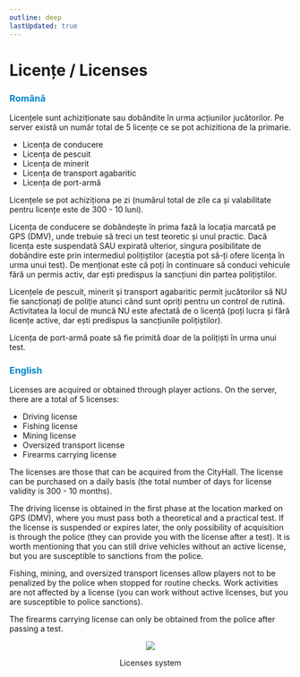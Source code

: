```yaml
---
outline: deep
lastUpdated: true
---
```


# Licențe / Licenses

### <span style="color: #0088CC">Română</span>

Licențele sunt achiziționate sau dobândite în urma acțiunilor jucătorilor. Pe server există un număr total de 5 licențe ce se pot achizitiona de la primarie. 

- Licența de conducere
- Licența de pescuit
- Licența de minerit
- Licența de transport agabaritic
- Licența de port-armă

Licențele se pot achiziționa pe zi (numărul total de zile ca și valabilitate pentru licențe este de 300 - 10 luni).

Licența de conducere se dobândește în prima fază la locația marcată pe GPS (DMV), unde trebuie să treci un test teoretic și unul practic. Dacă licența este suspendată SAU expirată ulterior, singura posibilitate de dobândire este prin intermediul polițiștilor (aceștia pot să-ți ofere licența în urma unui test). De menționat este că poți în continuare să conduci vehicule fără un permis activ, dar ești predispus la sancțiuni din partea polițiștilor.

Licențele de pescuit, minerit și transport agabaritic permit jucătorilor să NU fie sancționați de poliție atunci când sunt opriți pentru un control de rutină. Activitatea la locul de muncă NU este afectată de o licență (poți lucra și fără licențe active, dar ești predispus la sancțiunile polițiștilor).

Licența de port-armă poate să fie primită doar de la polițiști în urma unui test.

### <span style="color: #0088CC">English</span>

Licenses are acquired or obtained through player actions. On the server, there are a total of 5 licenses:

- Driving license
- Fishing license 
- Mining license
- Oversized transport license 
- Firearms carrying license

The licenses are those that can be acquired from the CityHall. The license can be purchased on a daily basis (the total number of days for license validity is 300 - 10 months).

The driving license is obtained in the first phase at the location marked on GPS (DMV), where you must pass both a theoretical and a practical test. If the license is suspended or expires later, the only possibility of acquisition is through the police (they can provide you with the license after a test). It is worth mentioning that you can still drive vehicles without an active license, but you are susceptible to sanctions from the police.

Fishing, mining, and oversized transport licenses allow players not to be penalized by the police when stopped for routine checks. Work activities are not affected by a license (you can work without active licenses, but you are susceptible to police sanctions).

The firearms carrying license can only be obtained from the police after passing a test.

<div style="text-align: center"><img src="https://i.imgur.com/cc9nVTb.gif"/></div>
<p style="text-align: center">Licenses system</p>